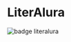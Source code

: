 ﻿# LiterAlura
![badge literalura](https://github.com/user-attachments/assets/39c35792-53b8-48d3-a384-a8adead5113b)
